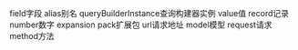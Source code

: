 field字段
alias别名
queryBuilderInstance查询构建器实例
value值
record记录
number数字
expansion pack扩展包
url请求地址
model模型
request请求
method方法

